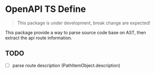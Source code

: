 # OpenAPI TS Define

> This package is under development, break change are expected!

This package provide a way to parse source code base on AST, then extract the api route information.

## TODO

- [ ] parse route description (PathItemObject.description)
